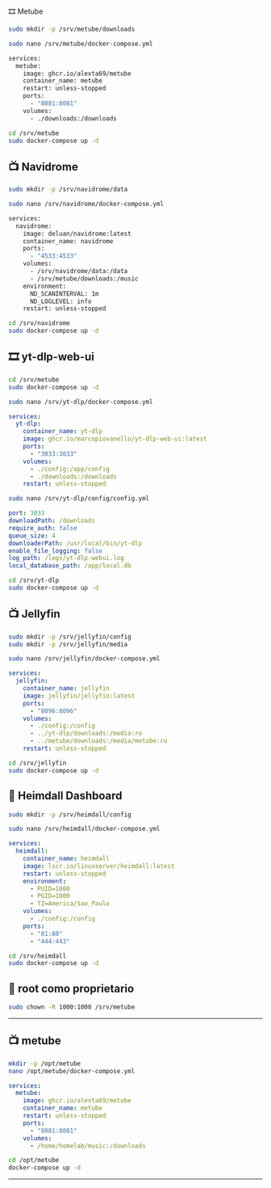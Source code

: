 🎞️ Metube

```bash
sudo mkdir -p /srv/metube/downloads
```

```bash
sudo nano /srv/metube/docker-compose.yml
```

```bash
services:
  metube:
    image: ghcr.io/alexta69/metube
    container_name: metube
    restart: unless-stopped
    ports:
      - "8081:8081"
    volumes:
      - ./downloads:/downloads
```

```bash
cd /srv/metube
sudo docker-compose up -d
```

## 📺 Navidrome

```bash
sudo mkdir -p /srv/navidrome/data
```

```bash
sudo nano /srv/navidrome/docker-compose.yml
```

```bash
services:
  navidrome:
    image: deluan/navidrome:latest
    container_name: navidrome
    ports:
      - "4533:4533"
    volumes:
      - /srv/navidrome/data:/data
      - /srv/metube/downloads:/music
    environment:
      ND_SCANINTERVAL: 1m
      ND_LOGLEVEL: info
    restart: unless-stopped
```

```bash
cd /srv/navidrome
sudo docker-compose up -d
```

## 🎞️ yt-dlp-web-ui

```bash
cd /srv/metube
sudo docker-compose up -d
```

```bash
sudo nano /srv/yt-dlp/docker-compose.yml
```

```yaml
services:
  yt-dlp:
    container_name: yt-dlp
    image: ghcr.io/marcopiovanello/yt-dlp-web-ui:latest
    ports:
      - "3033:3033"
    volumes:
      - ./config:/app/config
      - ./downloads:/downloads
    restart: unless-stopped
```

```bash
sudo nano /srv/yt-dlp/config/config.yml
```

```yaml
port: 3033
downloadPath: /downloads
require_auth: false
queue_size: 4
downloaderPath: /usr/local/bin/yt-dlp
enable_file_logging: false
log_path: /logs/yt-dlp-webui.log
local_database_path: /app/local.db
```

```bash
cd /srv/yt-dlp
sudo docker-compose up -d
```

## 📺 Jellyfin

```bash
sudo mkdir -p /srv/jellyfin/config
sudo mkdir -p /srv/jellyfin/media
```

```bash
sudo nano /srv/jellyfin/docker-compose.yml
```

```yaml
services:
  jellyfin:
    container_name: jellyfin
    image: jellyfin/jellyfin:latest
    ports:
      - "8096:8096"
    volumes:
      - ./config:/config
      - ../yt-dlp/downloads:/media:ro
      - ../metube/downloads:/media/metube:ro
    restart: unless-stopped
```

```bash
cd /srv/jellyfin
sudo docker-compose up -d
```

## 🧭 Heimdall Dashboard

```bash
sudo mkdir -p /srv/heimdall/config
```

```bash
sudo nano /srv/heimdall/docker-compose.yml
```

```yaml
services:
  heimdall:
    container_name: heimdall
    image: lscr.io/linuxserver/heimdall:latest
    restart: unless-stopped
    environment:
      - PUID=1000
      - PGID=1000
      - TZ=America/Sao_Paulo
    volumes:
      - ./config:/config
    ports:
      - "81:80"
      - "444:443"
```

```bash
cd /srv/heimdall
sudo docker-compose up -d
```

## 🧭 root como proprietario

```bash
sudo chown -R 1000:1000 /srv/metube
```















---

## 📺 metube

```bash
mkdir -p /opt/metube
nano /opt/metube/docker-compose.yml
```

```yaml
services:
  metube:
    image: ghcr.io/alexta69/metube
    container_name: metube
    restart: unless-stopped
    ports:
      - "8081:8081"
    volumes:
      - /home/homelab/music:/downloads
```

```bash
cd /opt/metube
docker-compose up -d
```

---
